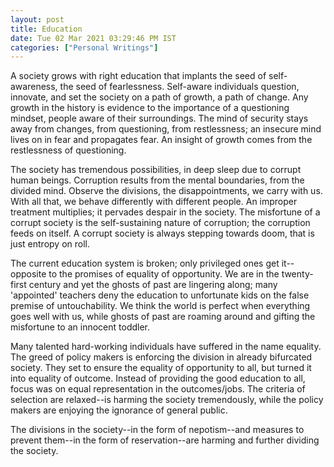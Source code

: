 ```yaml
---
layout: post
title: Education
date: Tue 02 Mar 2021 03:29:46 PM IST
categories: ["Personal Writings"]
---
```

A society grows with right education that implants the seed of self-awareness,
the seed of fearlessness. Self-aware individuals question, innovate, and set
the society on a path of growth, a path of change. Any growth in the history is
evidence to the importance of a questioning mindset, people aware of their
surroundings. The mind of security stays away from changes, from questioning,
from restlessness; an insecure mind lives on in fear and propagates fear. An
insight of growth comes from the restlessness of questioning.

The society has tremendous possibilities, in deep sleep due to corrupt human
beings. Corruption results from the mental boundaries, from the divided mind.
Observe the divisions, the disappointments, we carry with us. With all that, we
behave differently with different people. An improper treatment multiplies; it
pervades despair in the society. The misfortune of a corrupt society is the
self-sustaining nature of corruption; the corruption feeds on itself. A corrupt
society is always stepping towards doom, that is just entropy on roll.

The current education system is broken; only privileged ones get it--opposite
to the promises of equality of opportunity. We are in the twenty-first century
and yet the ghosts of past are lingering along; many 'appointed' teachers deny
the education to unfortunate kids on the false premise of untouchability. We
think the world is perfect when everything goes well with us, while ghosts of
past are roaming around and gifting the misfortune to an innocent toddler.

Many talented hard-working individuals have suffered in the name equality. The
greed of policy makers is enforcing the division in already bifurcated society.
They set to ensure the equality of opportunity to all, but turned it into
equality of outcome. Instead of providing the good education to all, focus was
on equal representation in the outcomes/jobs. The criteria of selection are
relaxed--is harming the society tremendously, while the policy makers are
enjoying the ignorance of general public.

The divisions in the society--in the form of nepotism--and measures to prevent
them--in the form of reservation--are harming and further dividing the society.
